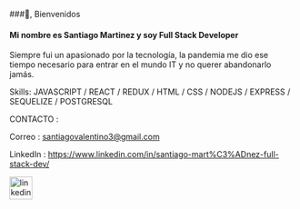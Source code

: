 

###👋, Bienvenidos
#### Mi nombre es Santiago Martinez y soy Full Stack Developer
Siempre fui un apasionado por la tecnología, la pandemia me dio ese tiempo necesario para
entrar en el mundo IT y no querer abandonarlo jamás.

Skills: JAVASCRIPT / REACT / REDUX / HTML / CSS / NODEJS / EXPRESS / SEQUELIZE / POSTGRESQL


CONTACTO :

Correo : santiagovalentino3@gmail.com 

LinkedIn : https://www.linkedin.com/in/santiago-mart%C3%ADnez-full-stack-dev/ 
 




[<img src='https://cdn.jsdelivr.net/npm/simple-icons@3.0.1/icons/linkedin.svg' alt='linkedin' height='40'>](https://www.linkedin.com/in/santiago-martínez-full-stack-dev//)  

